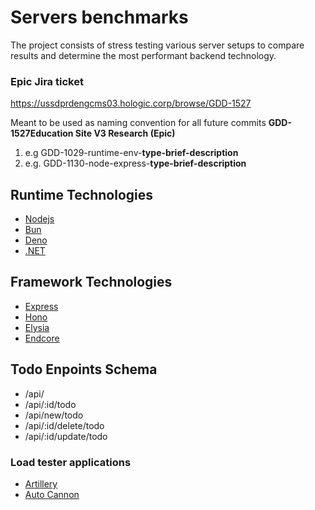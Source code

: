 # Servers benchmarks
The project consists of stress testing various server setups to compare results and determine the most performant backend technology.

### Epic Jira ticket
https://ussdprdengcms03.hologic.corp/browse/GDD-1527

Meant to be used as naming convention for all future commits 
**GDD-1527Education Site V3 Research (Epic)**
1. e.g  GDD-1029-runtime-env-**type-brief-description**
2. e.g. GDD-1130-node-express-**type-brief-description**


## Runtime Technologies
- [Nodejs](https://nodejs.org/en)
- [Bun](https://bun.sh)
- [Deno](deno.com/)
- [.NET](https://dotnet.microsoft.com/en-us/download)

## Framework Technologies
- [Express](https://expressjs.com)
- [Hono](hono.dev/)
- [Elysia](elysiajs.com/)
- [Endcore](https://encore.dev)

## Todo Enpoints Schema
- /api/
- /api/:id/todo
- /api/new/todo
- /api/:id/delete/todo
- /api/:id/update/todo

### Load tester applications
- [Artillery](https://www.artillery.io)
- [Auto Cannon](https://github.com/mcollina/autocannon#readme)
